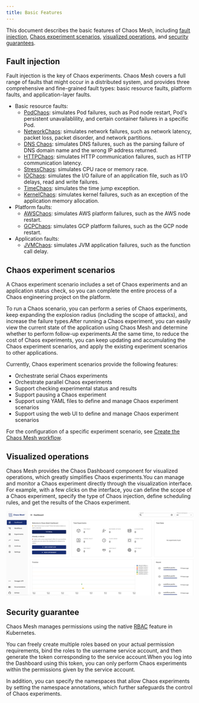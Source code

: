 ```yaml
---
title: Basic Features
---
```


This document describes the basic features of Chaos Mesh, including [fault injection](#fault-injection), [Chaos experiment scenarios](#chaos-experiment-scenarios), [visualized operations](#visualized-operations), and [security guarantees](#security-guarantees).

## Fault injection

Fault injection is the key of Chaos experiments. Chaos Mesh covers a full range of faults that might occur in a distributed system, and provides three comprehensive and fine-grained fault types: basic resource faults, platform faults, and application-layer faults.

- Basic resource faults:
  - [PodChaos](simulate-pod-chaos-on-kubernetes.md): simulates Pod failures, such as Pod node restart, Pod's persistent unavailablility, and certain container failures in a specific Pod.
  - [NetworkChaos](simulate-network-chaos-on-kubernetes.md): simulates network failures, such as network latency, packet loss, packet disorder, and network partitions.
  - [DNS Chaos](simulate-dns-chaos-on-kubernetes.md): simulates DNS failures, such as the parsing failure of DNS domain name and the wrong IP address returned.
  - [HTTPChaos](simulate-http-chaos-on-kubernetes.md): simulates HTTP communication failures, such as HTTP communication latency.
  - [StressChaos](simulate-heavy-stress-on-kubernetes.md): simulates CPU race or memory race.
  - [IOChaos](simulate-io-chaos-on-kubernetes.md): simulates the I/O failure of an application file, such as I/O delays, read and write failures.
  - [TimeChaos](simulate-time-chaos-on-kubernetes.md): simulates the time jump exception.
  - [KernelChaos](simulate-kernel-chaos-on-kubernetes.md): simulates kernel failures, such as an exception of the application memory allocation.
- Platform faults:
  - [AWSChaos](simulate-aws-chaos.md): simulates AWS platform failures, such as the AWS node restart.
  - [GCPChaos](simulate-gcp-chaos.md): simulates GCP platform failures, such as the GCP node restart.
- Application faults:
  - [JVMChaos](simulate-jvm-application-chaos.md): simulates JVM application failures, such as the function call delay.

## Chaos experiment scenarios

A Chaos experiment scenario includes a set of Chaos experiments and an application status check, so you can complete the entire process of a Chaos engineering project on the platform.

To run a Chaos scenario, you can perform a series of Chaos experiments, keep expanding the explosion radius (including the scope of attacks), and increase the failure types.After running a Chaos experiment, you can easily view the current state of the application using Chaos Mesh and determine whether to perform follow-up experiments.At the same time, to reduce the cost of Chaos experiments, you can keep updating and accumulating the Chaos experiment scenarios, and apply the existing experiment scenarios to other applications.

Currently, Chaos experiment scenarios provide the following features:

- Orchestrate serial Chaos experiments
- Orchestrate parallel Chaos experiments
- Support checking experimental status and results
- Support pausing a Chaos experiment
- Support using YAML files to define and manage Chaos experiment scenarios
- Support using the web UI to define and manage Chaos experiment scenarios

For the configuration of a specific experiment scenario, see [ Create the Chaos Mesh workflow](create-chaos-mesh-workflow.md).

## Visualized operations

Chaos Mesh provides the Chaos Dashboard component for visualized operations, which greatly simplifies Chaos experiments.You can manage and monitor a Chaos experiment directly through the visualization interface. For example, with a few clicks on the interface, you can define the scope of a Chaos experiment, specify the type of Chaos injection, define scheduling rules, and get the results of the Chaos experiment.

![Chaos experiment scenarios](img/dashboard-overview.png)

## Security guarantee

Chaos Mesh manages permissions using the native [RBAC](https://kubernetes.io/docs/reference/access-authn-authz/rbac/) feature in Kubernetes.

You can freely create multiple roles based on your actual permission requirements, bind the roles to the username service account, and then generate the token corresponding to the service account.When you log into the Dashboard using this token, you can only perform Chaos experiments within the permissions given by the service account.

In addition, you can specify the namespaces that allow Chaos experiments by setting the namespace annotations, which further safeguards the control of Chaos experiments.
